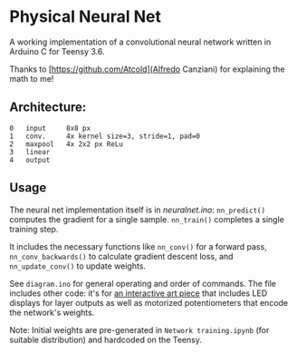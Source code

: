 # Physical Neural Net
A working implementation of a convolutional neural network written in Arduino C for Teensy 3.6.

Thanks to [https://github.com/Atcold](Alfredo Canziani) for explaining the math to me!

## Architecture:
```
0   input     8x8 px
1   conv.     4x kernel size=3, stride=1, pad=0
2   maxpool   4x 2x2 px ReLu
3   linear
4   output
```

## Usage
The neural net implementation itself is in _neuralnet.ino_: `nn_predict()` computes the gradient for a single sample. `nn_train()` completes a single training step.

It includes the necessary functions like `nn_conv()` for a forward pass, `nn_conv_backwards()` to calculate gradient descent loss, and `nn_update_conv()` to update weights.

See `diagram.ino` for general operating and order of commands. The file includes other code: it's for [an interactive art piece]([url](https://philippschmitt.com/work/mark-ii-convolutional-neural-network)) that includes LED displays for layer outputs as well as motorized potentiometers that encode the network's weights.

Note: Initial weights are pre-generated in `Network training.ipynb` (for suitable distribution) and hardcoded on the Teensy.

